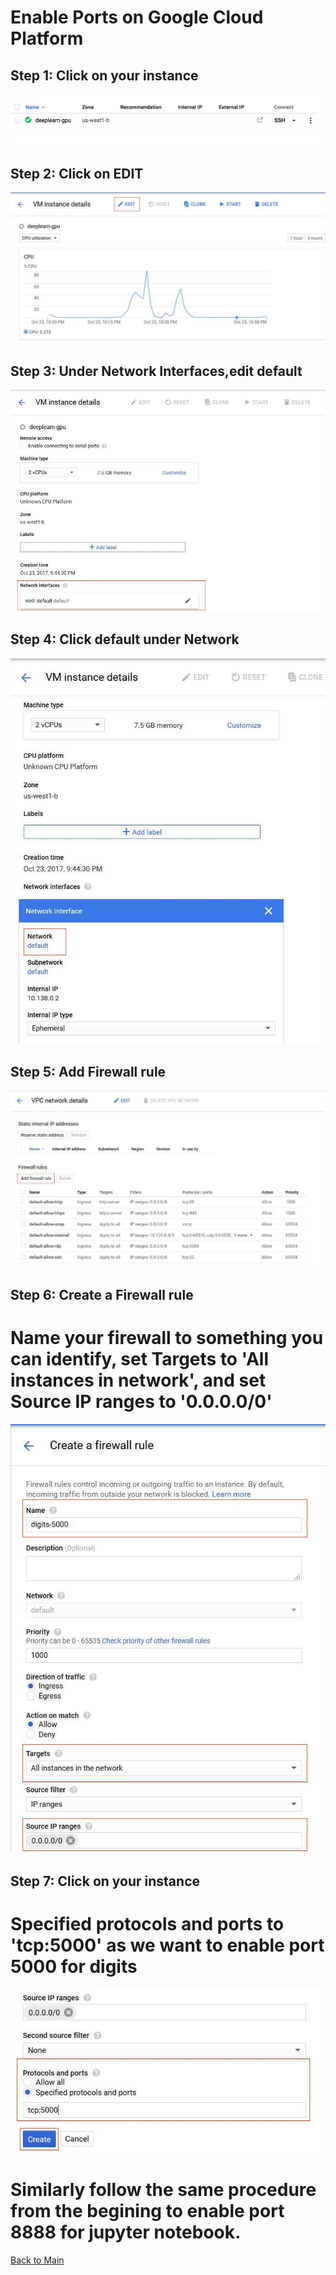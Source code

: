 # Enable Ports on Google Cloud Platform

## Step 1: Click on your instance

<kbd>
  <img src="figs/0.png">
</kbd>

## Step 2: Click on EDIT

<kbd>
  <img src="figs/0_edit.JPG">
</kbd>

## Step 3: Under Network Interfaces,edit default

<kbd>
  <img src="figs/1_network.JPG">
</kbd>

## Step 4: Click default under Network

<kbd>
  <img src="figs/2_default.JPG">
</kbd>

## Step 5: Add Firewall rule

<kbd>
  <img src="figs/3_firewall.JPG">
</kbd>

## Step 6: Create a Firewall rule

# Name your firewall to something you can identify, set Targets to 'All instances in network', and set Source IP ranges to '0.0.0.0/0'

<kbd>
  <img src="figs/5_create1.JPG">
</kbd>

## Step 7: Click on your instance

# Specified protocols and ports to 'tcp:5000' as we want to enable port 5000 for digits

<kbd>
  <img src="figs/6_create2.JPG">
</kbd>

# Similarly follow the same procedure from the begining to enable port 8888 for jupyter notebook.

 [Back to Main](https://github.com/s3p02/tf_gcp)
